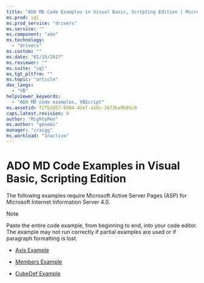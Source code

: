 ```yaml
---
title: "ADO MD Code Examples in Visual Basic, Scripting Edition | Microsoft Docs"
ms.prod: sql
ms.prod_service: "drivers"
ms.service: ""
ms.component: "ado"
ms.technology:
  - "drivers"
ms.custom: ""
ms.date: "01/19/2017"
ms.reviewer: ""
ms.suite: "sql"
ms.tgt_pltfrm: ""
ms.topic: "article"
dev_langs: 
  - "VB"
helpviewer_keywords: 
  - "ADO MD code examples, VBScript"
ms.assetid: f2fb2d57-6884-42ef-a18c-2673ba9b85c0
caps.latest.revision: 9
author: "MightyPen"
ms.author: "genemi"
manager: "craigg"
ms.workload: "Inactive"
---
```

# ADO MD Code Examples in Visual Basic, Scripting Edition
The following examples require Microsoft Active Server Pages (ASP) for Microsoft Internet Information Server 4.0.  
  
> [!NOTE]
>  Paste the entire code example, from beginning to end, into your code editor. The example may not run correctly if partial examples are used or if paragraph formatting is lost.  
  
-   [Axis Example](../../../ado/reference/ado-md-api/axis-example-vbscript.md)  
  
-   [Members Example](../../../ado/reference/ado-md-api/members-example-vbscript.md)  
  
-   [CubeDef Example](../../../ado/reference/ado-md-api/cubedef-example-vbscript.md)
